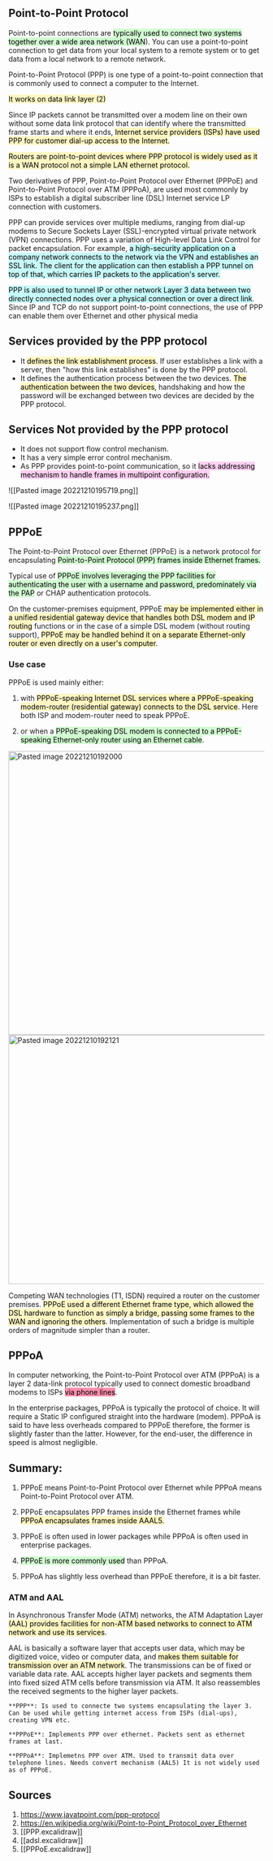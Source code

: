 ##  Point-to-Point Protocol

Point-to-point connections are <mark style="background: #BBFABBA6;">typically used to connect two systems together over a wide area network (WAN</mark>). You can use a point-to-point connection to get data from your local system to a remote system or to get data from a local network to a remote network.

Point-to-Point Protocol (PPP) is one type of a point-to-point connection that is commonly used to connect a computer to the Internet.

<mark style="background: #FFF3A3A6;">It works on data link layer (2)</mark>

Since IP packets cannot be transmitted over a modem line on their own without some data link protocol that can identify where the transmitted frame starts and where it ends, <mark style="background: #FFF3A3A6;">Internet service providers (ISPs) have used PPP for customer dial-up access to the Internet.</mark>

<mark style="background: #FFF3A3A6;">Routers are point-to-point devices where PPP protocol is widely used as it is a WAN protocol not a simple LAN ethernet protocol.</mark>


Two derivatives of PPP, Point-to-Point Protocol over Ethernet (PPPoE) and Point-to-Point Protocol over ATM (PPPoA), are used most commonly by ISPs to establish a digital subscriber line (DSL) Internet service LP connection with customers.

PPP can provide services over multiple mediums, ranging from dial-up modems to Secure Sockets Layer (SSL)-encrypted virtual private network (VPN) connections. PPP uses a variation of High-level Data Link Control for packet encapsulation. For example, <mark style="background: #ABF7F7A6;">a high-security application on a company network connects to the network via the VPN and establishes an SSL link. The client for the application can then establish a PPP tunnel on top of that, which carries IP packets to the application's server.</mark>

<mark style="background: #ABF7F7A6;">PPP is also used to tunnel IP or other network Layer 3 data between two directly connected nodes over a physical connection or over a direct link</mark>. Since IP and TCP do not support point-to-point connections, the use of PPP can enable them over Ethernet and other physical media

## Services provided by the PPP protocol

- It <mark style="background: #FFF3A3A6;">defines the link establishment process</mark>. If user establishes a link with a server, then "how this link establishes" is done by the PPP protocol.
- It defines the authentication process between the two devices. <mark style="background: #FFF3A3A6;">The authentication between the two devices</mark>, handshaking and how the password will be exchanged between two devices are decided by the PPP protocol.

## Services Not provided by the PPP protocol

-   It does not support flow control mechanism.
-   It has a very simple error control mechanism.
-   As PPP provides point-to-point communication, so it <mark style="background: #FFB8EBA6;">lacks addressing mechanism to handle frames in multipoint configuration.</mark>

![[Pasted image 20221210195719.png]]




![[Pasted image 20221210195237.png]]



## PPPoE

The Point-to-Point Protocol over Ethernet (PPPoE) is a network protocol for encapsulating <mark style="background: #BBFABBA6;">Point-to-Point Protocol (PPP) frames inside Ethernet frames.</mark>

Typical use of <mark style="background: #BBFABBA6;">PPPoE involves leveraging the PPP facilities for authenticating the user with a username and password, predominately via the PAP</mark> or CHAP authentication protocols.

On the customer-premises equipment, PPPoE <mark style="background: #FFF3A3A6;">may be implemented either in a unified residential gateway device that handles both DSL modem and IP routing</mark> functions or in the case of a simple DSL modem (without routing support), <mark style="background: #FFF3A3A6;">PPPoE may be handled behind it on a separate Ethernet-only router or even directly on a user's computer</mark>.

### Use case

PPPoE is used mainly either:

1. with <mark style="background: #FFF3A3A6;">PPPoE-speaking Internet DSL services where a PPPoE-speaking modem-router (residential gateway) connects to the DSL service</mark>. Here both ISP and modem-router need to speak PPPoE. 

2. or when a <mark style="background: #BBFABBA6;">PPPoE-speaking DSL modem is connected to a PPPoE-speaking Ethernet-only router using an Ethernet cable</mark>.


<img width="1406" height="559" alt="Pasted image 20221210192000" src="https://github.com/user-attachments/assets/a5041090-28de-4828-989d-a38eb66033ab" />


<img width="1059" height="491" alt="Pasted image 20221210192121" src="https://github.com/user-attachments/assets/a0ec2b50-81c0-435a-bccf-89aa7e42f0c5" />


Competing WAN technologies (T1, ISDN) required a router on the customer premises. 
<mark style="background: #FFF3A3A6;">PPPoE used a different Ethernet frame type, which allowed the DSL hardware to function as simply a bridge, passing some frames to the WAN and ignoring the others</mark>. Implementation of such a bridge is multiple orders of magnitude simpler than a router.


## PPPoA
In computer networking, the Point-to-Point Protocol over ATM (PPPoA) is a layer 2 data-link protocol typically used to connect domestic broadband modems to ISPs <mark style="background: #FF5582A6;">via phone lines</mark>.

In the enterprise packages, PPPoA is typically the protocol of choice. It will require a Static IP configured straight into the hardware (modem). PPPoA is said to have less overheads compared to PPPoE therefore, the former is slightly faster than the latter. However, for the end-user, the difference in speed is almost negligible.


## Summary:

1. PPPoE means Point-to-Point Protocol over Ethernet while PPPoA means Point-to-Point Protocol over ATM.

2. PPPoE encapsulates PPP frames inside the Ethernet frames while<mark style="background: #FFF3A3A6;"> PPPoA encapsulates frames inside AAAL5.</mark>

3. PPPoE is often used in lower packages while PPPoA is often used in enterprise packages.

4. <mark style="background: #BBFABBA6;">PPPoE is more commonly used</mark> than PPPoA.

5. PPPoA has slightly less overhead than PPPoE therefore, it is a bit faster.

  ### ATM and AAL
  In Asynchronous Transfer Mode (ATM) networks, the ATM Adaptation Layer <mark style="background: #FFF3A3A6;">(AAL) provides facilities for non-ATM based networks to connect to ATM network and use its services</mark>.

AAL is basically a software layer that accepts user data, which may be digitized voice, video or computer data, and <mark style="background: #FFF3A3A6;">makes them suitable for transmission over an ATM network</mark>. The transmissions can be of fixed or variable data rate. AAL accepts higher layer packets and segments them into fixed sized ATM cells before transmission via ATM. It also reassembles the received segments to the higher layer packets.

```ad-tldr
**PPP**: Is used to connecte two systems encapsulating the layer 3. Can be used while getting internet access from ISPs (dial-ups), creating VPN etc.

**PPPoE**: Implements PPP over ethernet. Packets sent as ethernet frames at last.

**PPPoA**: Implemetns PPP over ATM. Used to transmit data over telephone lines. Needs convert mechanism (AAL5) It is not widely used as of PPPoE.

```

## Sources

1. https://www.javatpoint.com/ppp-protocol
2. https://en.wikipedia.org/wiki/Point-to-Point_Protocol_over_Ethernet
3. [[PPP.excalidraw]]
4. [[adsl.excalidraw]]
5. [[PPPoE.excalidraw]]
